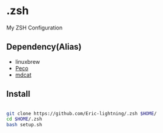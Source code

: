# .zsh

My ZSH Configuration

## Dependency(Alias)

- linuxbrew
 - [Peco](https://github.com/peco/peco)
 - [mdcat](https://github.com/lunaryorn/mdcat)

## Install

```bash

git clone https://github.com/Eric-lightning/.zsh $HOME/
cd $HOME/.zsh
bash setup.sh
```

